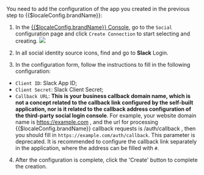 <IntegrationDetailCard :title="`Fill in the Slack API application configuration in ${$localeConfig.brandName}`">

You need to add the configuration of the app you created in the previous step to {{$localeConfig.brandName}}:
1. In the [{{$localeConfig.brandName}} Console](https://console.authing.cn), go to the `Social` configuration page and click `Create Connection` to start selecting and creating.
![](~@imagesEnUs/connections/create-social-idp.jpg)

2. In all social identity source icons, find and go to **Slack** Login.
3. In the configuration form, follow the instructions to fill in the following configuration:

- `Client ID`: Slack App ID;
- `Client Secret`: Slack Client Secret;
- `Callback URL`: **This is your business callback domain name, which is not a concept related to the callback link configured by the self-built application, nor is it related to the callback address configuration of the third-party social login console**. For example, your website domain name is https://example.com , and the url for processing {{$localeConfig.brandName}} callback requests is /auth/callback , then you should fill in `https://example.com/auth/callback`. This parameter is deprecated. It is recommended to configure the callback link separately in the application, where the address can be filled with `#`.


4. After the configuration is complete, click the 'Create' button to complete the creation.

</IntegrationDetailCard>
